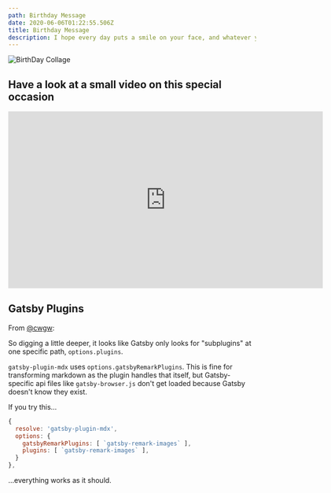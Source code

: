 ```yaml
---
path: Birthday Message
date: 2020-06-06T01:22:55.506Z
title: Birthday Message
description: I hope every day puts a smile on your face, and whatever you wish for will come true. I hope you never forget me, as I will always remember you. Warm wishes for your Birthday. 
---
```

![BirthDay Collage](/../assets/bdaygirl.jpg "Great Gatsby")

## Have a look at a small video on this special occasion

<iframe width="640" height="360" src="https://www.youtube.com/embed/eg5sCr08kjE" frameborder="0" allow="accelerometer; autoplay; encrypted-media; gyroscope; picture-in-picture" allowfullscreen></iframe>

## Gatsby Plugins

From [@cwgw](https://github.com/cwgw):

So digging a little deeper, it looks like Gatsby only looks for "subplugins" at one specific path, `options.plugins`.

`gatsby-plugin-mdx` uses `options.gatsbyRemarkPlugins`. This is fine for transforming markdown as the plugin handles that itself, but Gatsby-specific api files like `gatsby-browser.js` don't get loaded because Gatsby doesn't know they exist.

If you try this…

```javascript
{
  resolve: 'gatsby-plugin-mdx',
  options: {
    gatsbyRemarkPlugins: [ `gatsby-remark-images` ],
    plugins: [ `gatsby-remark-images` ],
  }
},
```

…everything works as it should.

